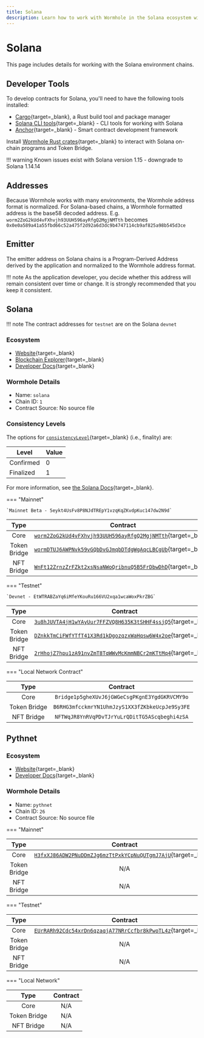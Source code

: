 ```yaml
---
title: Solana
description: Learn how to work with Wormhole in the Solana ecosystem with tools, address formats, contract details, and finality levels across different environments.
---
```


# Solana

This page includes details for working with the Solana environment chains.

## Developer Tools

To develop contracts for Solana, you'll need to have the following tools installed:

- [Cargo](https://doc.rust-lang.org/cargo/getting-started/installation.html){target=_blank}, a Rust build tool and package manager
- [Solana CLI tools](https://docs.solana.com/cli/install-solana-cli-tools){target=_blank} - CLI tools for working with Solana
- [Anchor](https://www.anchor-lang.com/docs/installation){target=_blank} - Smart contract development framework

Install [Wormhole Rust crates](https://lib.rs/crates/wormhole-token-bridge-solana){target=_blank} to interact with Solana on-chain programs and Token Bridge.

!!! warning
	Known issues exist with Solana version 1.15 - downgrade to Solana 1.14.14

## Addresses

Because Wormhole works with many environments, the Wormhole address format is normalized. For Solana-based chains, a Wormhole formatted address is the base58 decoded address. E.g. `worm2ZoG2kUd4vFXhvjh93UUH596ayRfgQ2MgjNMTth` becomes `0x0e0a589a41a55fbd66c52a475f2d92a6d3dc9b4747114cb9af825a98b545d3ce`

## Emitter 

The emitter address on Solana chains is a Program-Derived Address derived by the application and normalized to the Wormhole address format. 

!!! note 
	As the application developer, you decide whether this address will remain consistent over time or change. It is strongly recommended that you keep it consistent.

## Solana

!!! note
	The contract addresses for `testnet` are on the Solana `devnet`

### Ecosystem

- [Website](https://solana.com/){target=_blank}
- [Blockchain Explorer](https://explorer.solana.com/){target=_blank}
- [Developer Docs](https://solana.com/developers){target=_blank}

### Wormhole Details

- Name: `solana`
- Chain ID: `1`
- Contract Source: No source file

### Consistency Levels

The options for [`consistencyLevel`](/docs/build/reference/consistency-levels/){target=\_blank} (i.e., finality) are:

| Level     | Value |
|-----------|-------|
| Confirmed | 0     |
| Finalized | 1     |

For more information, see [the Solana Docs](https://docs.solana.com/cluster/commitments){target=_blank}.

=== "Mainnet"

	`Mainnet Beta - 5eykt4UsFv8P8NJdTREpY1vzqKqZKvdpKuc147dw2N9d`
	
|     Type     |                                                                    Contract                                                                     |
|:------------:|:-----------------------------------------------------------------------------------------------------------------------------------------------:|
|     Core     | [`worm2ZoG2kUd4vFXhvjh93UUH596ayRfgQ2MgjNMTth`](https://explorer.solana.com/address/worm2ZoG2kUd4vFXhvjh93UUH596ayRfgQ2MgjNMTth){target=_blank} |
| Token Bridge | [`wormDTUJ6AWPNvk59vGQbDvGJmqbDTdgWgAqcLBCgUb`](https://explorer.solana.com/address/wormDTUJ6AWPNvk59vGQbDvGJmqbDTdgWgAqcLBCgUb){target=_blank} |
|  NFT Bridge  | [`WnFt12ZrnzZrFZkt2xsNsaNWoQribnuQ5B5FrDbwDhD`](https://explorer.solana.com/address/WnFt12ZrnzZrFZkt2xsNsaNWoQribnuQ5B5FrDbwDhD){target=_blank} |

=== "Testnet"

	`Devnet - EtWTRABZaYq6iMfeYKouRu166VU2xqa1wcaWoxPkrZBG`

|     Type     |                                                                             Contract                                                                             |
|:------------:|:----------------------------------------------------------------------------------------------------------------------------------------------------------------:|
|     Core     | [`3u8hJUVTA4jH1wYAyUur7FFZVQ8H635K3tSHHF4ssjQ5`](https://explorer.solana.com/address/3u8hJUVTA4jH1wYAyUur7FFZVQ8H635K3tSHHF4ssjQ5?cluster=devnet){target=_blank} |
| Token Bridge | [`DZnkkTmCiFWfYTfT41X3Rd1kDgozqzxWaHqsw6W4x2oe`](https://explorer.solana.com/address/DZnkkTmCiFWfYTfT41X3Rd1kDgozqzxWaHqsw6W4x2oe?cluster=devnet){target=_blank} |
|  NFT Bridge  | [`2rHhojZ7hpu1zA91nvZmT8TqWWvMcKmmNBCr2mKTtMq4`](https://explorer.solana.com/address/2rHhojZ7hpu1zA91nvZmT8TqWWvMcKmmNBCr2mKTtMq4?cluster=devnet){target=_blank} |

=== "Local Network Contract"

|     Type     |                    Contract                    |
|:------------:|:----------------------------------------------:|
|     Core     | `Bridge1p5gheXUvJ6jGWGeCsgPKgnE3YgdGKRVCMY9o`  |
| Token Bridge | `B6RHG3mfcckmrYN1UhmJzyS1XX3fZKbkeUcpJe9Sy3FE` |
|  NFT Bridge  | `NFTWqJR8YnRVqPDvTJrYuLrQDitTG5AScqbeghi4zSA`  |

  
## Pythnet

### Ecosystem

- [Website](https://pyth.network/){target=_blank}
- [Developer Docs](https://docs.pyth.network/home){target=_blank}

### Wormhole Details

- Name: `pythnet`
- Chain ID: `26`
- Contract Source: No source file

=== "Mainnet"

|     Type     |                                                                     Contract                                                                      |
|:------------:|:-------------------------------------------------------------------------------------------------------------------------------------------------:|
|     Core     | [`H3fxXJ86ADW2PNuDDmZJg6mzTtPxkYCpNuQUTgmJ7AjU`](https://explorer.solana.com/address/H3fxXJ86ADW2PNuDDmZJg6mzTtPxkYCpNuQUTgmJ7AjU){target=_blank} |
| Token Bridge |                                                                        N/A                                                                        |
|  NFT Bridge  |                                                                        N/A                                                                        |

=== "Testnet"

|     Type     |                                                                             Contract                                                                             |
|:------------:|:----------------------------------------------------------------------------------------------------------------------------------------------------------------:|
|     Core     | [`EUrRARh92Cdc54xrDn6qzaqjA77NRrCcfbr8kPwoTL4z`](https://explorer.solana.com/address/EUrRARh92Cdc54xrDn6qzaqjA77NRrCcfbr8kPwoTL4z?cluster=devnet){target=_blank} |
| Token Bridge |                                                                               N/A                                                                                |
|  NFT Bridge  |                                                                               N/A                                                                                |

=== "Local Network"

|     Type     | Contract |
|:------------:|:--------:|
|     Core     |   N/A    |
| Token Bridge |   N/A    |
|  NFT Bridge  |   N/A    |